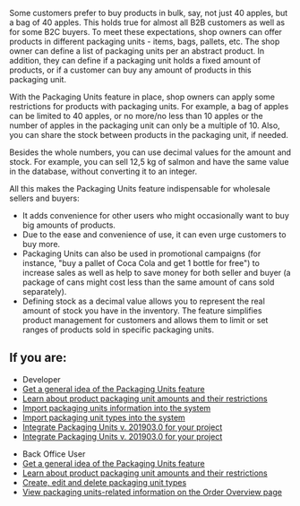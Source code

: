Some customers prefer to buy products in bulk, say, not just 40 apples, but a bag of 40 apples. This holds true for almost all B2B customers as well as for some B2C buyers. To meet these expectations, shop owners can offer products in different packaging units - items, bags, pallets, etc. The shop owner can define a list of packaging units per an abstract product. In addition, they can define if a packaging unit holds a fixed amount of products, or if a customer can buy any amount of products in this packaging unit.

With the Packaging Units feature in place, shop owners can apply some restrictions for products with packaging units. For example, a bag of apples can be limited to 40 apples, or no more/no less than 10 apples or the number of apples in the packaging unit can only be a multiple of 10. Also, you can share the stock between products in the packaging unit, if needed.

Besides the whole numbers, you can use decimal values for the amount and stock. For example, you can sell 12,5 kg of salmon and have the same value in the database, without converting it to an integer.

All this makes the Packaging Units feature indispensable for wholesale sellers and buyers: 

* It adds convenience for other users who might occasionally want to buy big amounts of products.
* Due to the ease and convenience of use, it can even urge customers to buy more.
* Packaging Units can also be used in promotional campaigns (for instance, "buy a pallet of Coca Cola and get 1 bottle for free") to increase sales as well as help to save money for both seller and buyer (a package of cans might cost less than the same amount of cans sold separately).
* Defining stock as a decimal value allows you to represent the real amount of stock you have in the inventory.
The feature simplifies product management for customers and allows them to limit or set ranges of products sold in specific packaging units. 

## If you are:

<div class="mr-container">
    <div class="mr-list-container">
        <!-- col1 -->
        <div class="mr-col">
            <ul class="mr-list mr-list-green">
                <li class="mr-title">Developer</li>
                <li><a href="https://documentation.spryker.com/v4/docs/packaging-units-overview" class="mr-link">Get a general idea of the Packaging Units feature</a></li>
                <li><a href="https://documentation.spryker.com/v4/docs/packaging-units-overview" class="mr-link">Learn about product packaging unit amounts and their restrictions</a></li>
                <li><a href="https://documentation.spryker.com/v4/docs/packaging-units-overview" class="mr-link">Import packaging units information into the system</a></li>
                <li><a href="https://documentation.spryker.com/v4/docs/packaging-units-overview" class="mr-link">Import packaging unit types into the system</a></li>
                <li><a href="https://documentation.spryker.com/v2/docs/product-packaging-unit-feature-integration-201903" class="mr-link">Integrate Packaging Units v. 201903.0 for your project</a></li>
                <li><a href="Integrate the Quick Add to Cart + Packaging Units feature v. 201903.0 into your project" class="mr-link">Integrate Packaging Units v. 201903.0 for your project</a></li>
            </ul>
        </div>
        <!-- col2 -->
        <div class="mr-col">
            <ul class="mr-list mr-list-blue">
                <li class="mr-title"> Back Office User</li>
                <li><a href="https://documentation.spryker.com/v4/docs/packaging-units-overview" class="mr-link">Get a general idea of the Packaging Units feature</a></li>
                <li><a href="https://documentation.spryker.com/v4/docs/packaging-units-overview" class="mr-link">Learn about product packaging unit amounts and their restrictions</a></li>
                <li><a href="https://documentation.spryker.com/v4/docs/packaging-units-overview" class="mr-link">Create, edit and delete packaging unit types</a></li>
                <li><a href="https://documentation.spryker.com/v4/docs/packaging-units-overview" class="mr-link">View packaging units-related information on the Order Overview page</a></li>
            </ul>
        </div>
    </div>
</div>